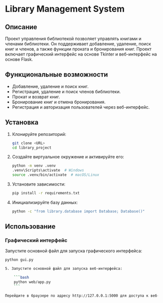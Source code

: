 # Library Management System

## Описание

Проект управления библиотекой позволяет управлять книгами и членами библиотеки. Он поддерживает добавление, удаление, поиск книг и членов, а также функции проката и бронирования книг. Проект включает графический интерфейс на основе Tkinter и веб-интерфейс на основе Flask.

## Функциональные возможности

- Добавление, удаление и поиск книг.
- Регистрация, удаление и поиск членов библиотеки.
- Прокат и возврат книг.
- Бронирование книг и отмена бронирования.
- Регистрация и авторизация пользователей через веб-интерфейс.

## Установка

1. Клонируйте репозиторий:

    ```bash
    git clone <URL>
    cd library_project
    ```

2. Создайте виртуальное окружение и активируйте его:

    ```bash
    python -m venv .venv
    .venv\Scripts\activate  # Windows
    source .venv/bin/activate  # macOS/Linux
    ```

3. Установите зависимости:

    ```bash
    pip install -r requirements.txt
    ```

4. Инициализируйте базу данных:

    ```bash
    python -c "from library.database import Database; Database()"
    ```

## Использование

### Графический интерфейс

Запустите основной файл для запуска графического интерфейса:

```bash
python gui.py

5. Запустите основной файл для запуска веб-интерфейса:

    ```bash
    python web/app.py
    ```
    
Перейдите в браузере по адресу http://127.0.0.1:5000 для доступа к веб-интерфейсу.
